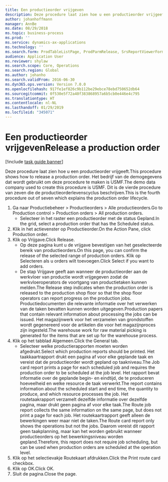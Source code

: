 ```yaml
---
title: Een productieorder vrijgeven
description: Deze procedure laat zien hoe u een productieorder vrijgeeft.
author: johanhoffmann
manager: AnnBe
ms.date: 08/29/2018
ms.topic: business-process
ms.prod: ''
ms.service: dynamics-ax-applications
ms.technology: ''
ms.search.form: ProdTableListPage, ProdParmRelease, SrsReportViewerForm
audience: Application User
ms.reviewer: shylaw
ms.search.scope: Core, Operations
ms.search.region: Global
ms.author: johanho
ms.search.validFrom: 2016-06-30
ms.dyn365.ops.version: Version 7.0.0
ms.openlocfilehash: 917fe1ef826c9b112be29ebce78ebd750652db64
ms.sourcegitcommit: 0f530e5f72a40f383868957a6b5cb0e446e4c795
ms.translationtype: HT
ms.contentlocale: nl-NL
ms.lasthandoff: 01/29/2019
ms.locfileid: "345071"
---
```

# <a name="release-a-production-order"></a><span data-ttu-id="632b3-103">Een productieorder vrijgeven</span><span class="sxs-lookup"><span data-stu-id="632b3-103">Release a production order</span></span>

[!include [task guide banner](../../includes/task-guide-banner.md)]

<span data-ttu-id="632b3-104">Deze procedure laat zien hoe u een productieorder vrijgeeft.</span><span class="sxs-lookup"><span data-stu-id="632b3-104">This procedure shows how to release a production order.</span></span> <span data-ttu-id="632b3-105">Het bedrijf van de demogegevens dat wordt gebruikt om deze procedure te maken is USMF.</span><span class="sxs-lookup"><span data-stu-id="632b3-105">The demo data company used to create this procedure is USMF.</span></span> <span data-ttu-id="632b3-106">Dit is de vierde procedure van zeven die de productieorderlevenscyclus beschrijven.</span><span class="sxs-lookup"><span data-stu-id="632b3-106">This is the fourth procedure out of seven which explains the production order lifecycle.</span></span>

1. <span data-ttu-id="632b3-107">Ga naar Productiebeheer > Productieorders > Alle productieorders.</span><span class="sxs-lookup"><span data-stu-id="632b3-107">Go to Production control > Production orders > All production orders.</span></span>
    * <span data-ttu-id="632b3-108">Selecteer in het raster een productieorder met de status Gepland.</span><span class="sxs-lookup"><span data-stu-id="632b3-108">In the grid, select a production order that has the Scheduled status.</span></span>  
2. <span data-ttu-id="632b3-109">Klik in het actievenster op Productieorder.</span><span class="sxs-lookup"><span data-stu-id="632b3-109">On the Action Pane, click Production order.</span></span>
3. <span data-ttu-id="632b3-110">Klik op Vrijgave.</span><span class="sxs-lookup"><span data-stu-id="632b3-110">Click Release.</span></span>
    * <span data-ttu-id="632b3-111">Op deze pagina kunt u de vrijgave bevestigen van het geselecteerde bereik van productieorders.</span><span class="sxs-lookup"><span data-stu-id="632b3-111">On this page, you can confirm the release of the selected range of production orders.</span></span> <span data-ttu-id="632b3-112">Klik op Selecteren als u orders wilt toevoegen.</span><span class="sxs-lookup"><span data-stu-id="632b3-112">Click Select if you want to add orders.</span></span>  
    * <span data-ttu-id="632b3-113">De stap Vrijgave geeft aan wanneer de productieorder aan de werkvloer van productie wordt vrijgegeven zodat de werkvloeroperators de voortgang van productietaken kunnen melden.</span><span class="sxs-lookup"><span data-stu-id="632b3-113">The Release step indicates when the production order is released to the production shop floor so that the shop floor operators can report progress on the production jobs.</span></span> <span data-ttu-id="632b3-114">Productiedocumenten die relevante informatie over het verwerken van de taken bevatten kunnen worden uitgegeven.</span><span class="sxs-lookup"><span data-stu-id="632b3-114">Production papers that contain relevant information about processing the jobs can be issued.</span></span> <span data-ttu-id="632b3-115">Het magazijnwerk voor het verzamelen van grondstoffen wordt gegenereerd voor de artikelen die voor het magazijnproces zijn ingesteld.</span><span class="sxs-lookup"><span data-stu-id="632b3-115">The warehouse work for raw material picking is generated for the items that are set up for the warehouse process.</span></span>  
4. <span data-ttu-id="632b3-116">Klik op het tabblad Algemeen.</span><span class="sxs-lookup"><span data-stu-id="632b3-116">Click the General tab.</span></span>
    * <span data-ttu-id="632b3-117">Selecteer welke productierapporten moeten worden afgedrukt.</span><span class="sxs-lookup"><span data-stu-id="632b3-117">Select which production reports should be printed.</span></span> <span data-ttu-id="632b3-118">Het taakkaartrapport drukt een pagina af voor elke geplande taak en vereist dat de productieorder wordt gepland op taakniveau.</span><span class="sxs-lookup"><span data-stu-id="632b3-118">The Job card report prints a page for each scheduled job and requires the production order to be scheduled at the job level.</span></span> <span data-ttu-id="632b3-119">Het rapport bevat informatie over de geplande begin- en eindtijd, de te produceren hoeveelheid en welke resource de taak verwerkt.</span><span class="sxs-lookup"><span data-stu-id="632b3-119">The report contains information about the scheduled start and end time, the quantity to produce, and which resource processes the job.</span></span> <span data-ttu-id="632b3-120">Het routetaakrapport verzamelt dezelfde informatie over dezelfde pagina, maar drukt geen pagina af voor elke taak.</span><span class="sxs-lookup"><span data-stu-id="632b3-120">The Route job report collects the same information on the same page, but does not print a page for each job.</span></span> <span data-ttu-id="632b3-121">Het routekaartrapport geeft alleen de bewerkingen weer maar niet de taken.</span><span class="sxs-lookup"><span data-stu-id="632b3-121">The Route card report only shows the operations but not the jobs.</span></span> <span data-ttu-id="632b3-122">Daarom vereist dit rapport geen taakplanning, maar kan het worden gebruikt wanneer productieorders op het bewerkingsniveau worden gepland.</span><span class="sxs-lookup"><span data-stu-id="632b3-122">Therefore, this report does not require job scheduling, but can be used when production orders are scheduled at the operation level.</span></span>  
5. <span data-ttu-id="632b3-123">Klik op het selectievakje Routekaart afdrukken.</span><span class="sxs-lookup"><span data-stu-id="632b3-123">Click the Print route card checkbox.</span></span>
6. <span data-ttu-id="632b3-124">Klik op OK.</span><span class="sxs-lookup"><span data-stu-id="632b3-124">Click OK.</span></span>
7. <span data-ttu-id="632b3-125">Sluit de pagina.</span><span class="sxs-lookup"><span data-stu-id="632b3-125">Close the page.</span></span>

